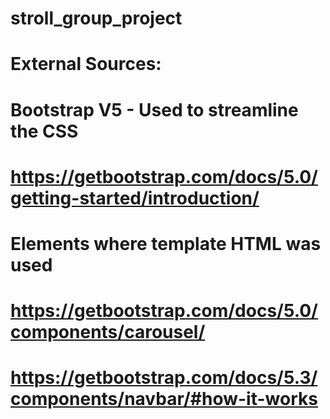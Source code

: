 # stroll_group_project

# External Sources:
# Bootstrap V5 - Used to streamline the CSS
# https://getbootstrap.com/docs/5.0/getting-started/introduction/

# Elements where template HTML was used
# https://getbootstrap.com/docs/5.0/components/carousel/
# https://getbootstrap.com/docs/5.3/components/navbar/#how-it-works